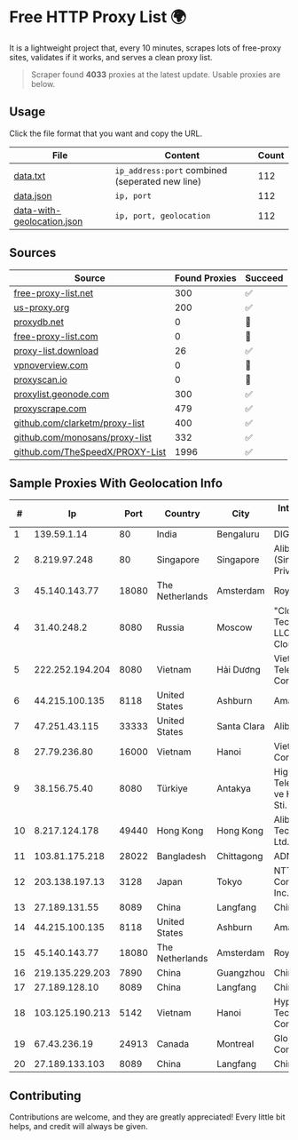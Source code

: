 
# Free HTTP Proxy List 🌍

It is a lightweight project that, every 10 minutes, scrapes lots of free-proxy sites, validates if it works, and serves a clean proxy list.


> Scraper found **4033** proxies at the latest update. Usable proxies are below.

## Usage

Click the file format that you want and copy the URL.


|File|Content|Count|
|----|-------|-----|
|[data.txt](https://raw.githubusercontent.com/themiralay/Proxy-List-World/master/data.txt)|`ip_address:port` combined (seperated new line)|112|
|[data.json](https://raw.githubusercontent.com/themiralay/Proxy-List-World/master/data.json)|`ip, port`|112|
|[data-with-geolocation.json](https://raw.githubusercontent.com/themiralay/Proxy-List-World/master/data-with-geolocation.json)|`ip, port, geolocation`|112|

## Sources

|Source|Found Proxies|Succeed|
|------|-------------|-------|
|[free-proxy-list.net](https://free-proxy-list.net)|300|✅|
|[us-proxy.org](https://www.us-proxy.org)|200|✅|
|[proxydb.net](http://proxydb.net)|0|🚫|
|[free-proxy-list.com](https://free-proxy-list.com/?page=&port=&type%5B%5D=http&type%5B%5D=https&up_time=0&search=Search)|0|🚫|
|[proxy-list.download](https://www.proxy-list.download/HTTP)|26|✅|
|[vpnoverview.com](https://vpnoverview.com/privacy/anonymous-browsing/free-proxy-servers)|0|🚫|
|[proxyscan.io](https://www.proxyscan.io)|0|🚫|
|[proxylist.geonode.com](https://proxylist.geonode.com/api/proxy-list?limit=300&page=1&sort_by=lastChecked&sort_type=desc&protocols=http,https)|300|✅|
|[proxyscrape.com](https://api.proxyscrape.com/v2/?request=displayproxies&protocol=http&timeout=10000&country=all&ssl=all&anonymity=all)|479|✅|
|[github.com/clarketm/proxy-list](https://raw.githubusercontent.com/clarketm/proxy-list/master/proxy-list-raw.txt)|400|✅|
|[github.com/monosans/proxy-list](https://raw.githubusercontent.com/monosans/proxy-list/main/proxies/http.txt)|332|✅|
|[github.com/TheSpeedX/PROXY-List](https://raw.githubusercontent.com/TheSpeedX/PROXY-List/master/http.txt)|1996|✅|


## Sample Proxies With Geolocation Info

|#|Ip|Port|Country|City|Internet Service Provider|
|-|--|----|-------|----|-------------------------|
|1|139.59.1.14|80|India|Bengaluru|DIGITALOCEAN|
|2|8.219.97.248|80|Singapore|Singapore|Alibaba Cloud (Singapore) Private Limited|
|3|45.140.143.77|18080|The Netherlands|Amsterdam|RoyaleHosting BV|
|4|31.40.248.2|8080|Russia|Moscow|"Cloud Technologies" LLC trading as Cloud.ru|
|5|222.252.194.204|8080|Vietnam|Hải Dương|VietNam Post and Telecom Corporation|
|6|44.215.100.135|8118|United States|Ashburn|Amazon.com|
|7|47.251.43.115|33333|United States|Santa Clara|Alibaba Cloud LLC|
|8|27.79.236.80|16000|Vietnam|Hanoi|Viettel Corporation|
|9|38.156.75.40|8080|Türkiye|Antakya|High Speed Telekomunikasyon ve Hab. Hiz. Ltd. Sti.|
|10|8.217.124.178|49440|Hong Kong|Hong Kong|Alibaba (US) Technology Co., Ltd.|
|11|103.81.175.218|28022|Bangladesh|Chittagong|ADN Telecom Ltd.|
|12|203.138.197.13|3128|Japan|Tokyo|NTT PC Communications, Inc.|
|13|27.189.131.55|8089|China|Langfang|Chinanet|
|14|44.215.100.135|8118|United States|Ashburn|Amazon.com|
|15|45.140.143.77|18080|The Netherlands|Amsterdam|RoyaleHosting BV|
|16|219.135.229.203|7890|China|Guangzhou|Chinanet|
|17|27.189.128.10|8089|China|Langfang|Chinanet|
|18|103.125.190.213|5142|Vietnam|Hanoi|Hypernet Vietnam Technology Company Limited|
|19|67.43.236.19|24913|Canada|Montreal|GloboTech Communications|
|20|27.189.133.103|8089|China|Langfang|Chinanet|



## Contributing

Contributions are welcome, and they are greatly appreciated! Every
little bit helps, and credit will always be given.

